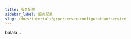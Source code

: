 ```yaml
---
title: 服务配置
sidebar_label: 服务配置
slug: /docs/tutorials/grpc/server/configuration/service
---
```

balala...